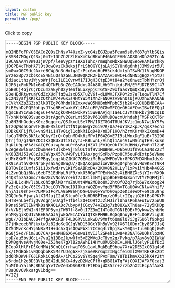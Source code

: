 ```yaml
---
layout: custom
title: PGP public key
permalink: /pgp/
---
```

<script>
  document.addEventListener('DOMContentLoaded', e => {
    document.addEventListener('click', e =>  {
      if (e.target.id === 'copy-button' || e.target.id === 'pgp-key') {
        e.preventDefault();
        const keyCopy = document.querySelector('#pgp-key');
        keyCopy.select();
        document.execCommand('copy');
      };
    });
  });
</script>


<a id="copy-button" class="resume-button left">Click to copy</a><br/>

<textarea id="pgp-key" spellcheck="false" type="text" rows="52" cols="64">-----BEGIN PGP PUBLIC KEY BLOCK-----

mQINBFoFP/0BEACdZQDsIhNsv740zxZ+ycG4zEGJ2pa5Feam9s8vM887gYlbSQis
e3SR47MGgrQ13xj0mT+1DhZh2hZlKnXmCkdRKuhF46kGtFVNrAO80nHDhZ02TcnN
J9CA9AA4YVWeUIjW7pf/leeVypzY19XoTuhc/rmeqhsMbxGHWUqSeo9HAMiWzkRy
jDGPE4cTMoHA7l9t9qwOvzCk8eksjFrLSb0GYCjsLAjSIYUn6g6nhjJ3W9vir5Ul
sm0wxGGC9dcOAx+eBCWp5n3nHmfqaIrPsc6vo6uFH5ck4dmlyhTSwH/1tVugMKGF
wYzexBp7zcbbXcES4BiuOshzGBLJND0QKzR2FbAYZAv5nwC+LdNHN5gBgXFYptDT
EdiacLthzyiWjyoWrjFoiILE10vrwM17IJgH3CtpE3Vt84a2Ye6nwecTbhHYzrQj
UJF6jxFmKPNIx6mD4QTNFb3nZ0eIAOdxsG4b80LVh9ThjkdsPN/EYFdD7E39Cf47
ZbB0Cj4GjrCgrDcum2AEyh02yTeSf6LoZypjCTGtSFZ9xfaasYQmQxp0yu83dzV8
S8eHEdRtwrumYGdZcXUdTjg5wJsxD5XTuZV6j+dL8WXJFXP0Y2x7aFieqwTlN7Cf
ECzNiyafjXKTkJzQthIW74vGK3s4HtYW5M1MnZF6NOAzv96nOsUjAQUXhwARAQAB
tCVkYXZpZGZsb3lkOTEgPGRhdmlkZmxveWQ5MUBnbWFpbC5jb20+iQJUBBMBCAA+
FiEEyhDzPQS0ahqvJ7sgRReCwxkVYi4FAloFP/0CGwMFCQeGH4AFCwkIBwIGFQgJ
CgsCBBYCAwECHgECF4AACgkQRReCwxkVYi5W0BAAjqTIaeLcJ7Mz9Hkb7jM0cqID
T/xhKHxWQ99vudxx8trAgqfv20erLmt55DvP61QOMuDOWcmUrhdahjFMSPkCKT6r
2u8N3NhGode/K0czBqqq+q/QSJkxdLSe7PH/IDZTGG4T8UdJKVic1msN7wLNY9Fy
NTzOpWdnCGnwTFQGBFRSlOVfctfNtp66wgYz6i97R/Ua7+oY1KZkpJX/qsX7ecnI
1DDk0XFijfUG+vnSM1i1HTv0igl1qbkRiEqD4D/nO3F1KO/hZrmKHrNXkIXomD+4
fpCaTNM9s3KRta9QkyY2rQ+OpbnMD4k6zMPv1F6A2GvE7I9sLWnxDgF1uE+T5I90
QTrjfD/gINWFZDCIK3QBUxUTiS1cyTJ+KBLwnL/VlhQl1An4V1wNSu4qTH9lkuSn
3gD1U9paFk8bXAIQFCatwpRuoUPYBsRaj6ZOljFVJQeObf3CMdBM4/yPwPhTl2bE
E2ege8wl8SAdzbwm4eFt3lKb+9jT8lQLtnfHV1MUBNeL+D6bvU1fn95Ca3NsZ22f
vK8BZMJ5Iy0GzJs3WVgxX57uV49FyLf3As/pgjSxPb/Pzp8CM5euPdIxtp5eVNme
eUMr8XWFlFdyS0PBgy1oqzAbZJKUC7OENziMcBgw3WFDyVbr8PKG7NOXHhmJdsXr
4X9LAuthVRPXNrpFysa5Ag0EWgU//QEQAKqpmzixeV8KAgD4phynGvMo9KEcT9K4
BBTQvIdCUmfs51i1Jxfwd/rv1KIfSeABRxDA/2KXV0N2HLLyT1xPyilYHb4k4GGS
4LZvnQbQi6Nzi6ebT51EdHpLRtF9/ok05RGpFTPEmHy82sXiBH8ZXc8jYIrrRX9k
44Q3f5zA3Gmq/7Bw28cVNohVrc+hf7J0ZilmHYjqIpBbE90Ha8xnTVtYrMQPMjtl
/G3HL1cHM/lLbLxOh5qKlMDrYaZnUXt4Wa2MDDo8XJ2htOfQZq7rjb6W7oXoog24
Fz3cQ+iDo/05C9/I9ciOJY7KneIDIOkurWQZDyvYqd9FRBvTCaU0AwCNlw4YniF/
GnjA1s0Sh5+H7LMPoIFqYLAEaRBbNjDGwL9WGyYWTDhOqpZeDzd0eDTve8zSu8np
ZGQJn0uFjwnyAlXIMJajI2uUSlcu0feJu6DRBFTyn/zORstrIZgzjG2HlBsOPKYM
LHTB+nLb+fiyQvVdgnjwJAgf+Tfb4l2O+CQHtzJZlMJirlUhasP6ha+utw725WU0
k9ns95WElENPNk0sNK4OLADc7ubypVjCGcy74vZe3g7zb0UXwXTh0as+72y5KHDp
0+V/NElh9WInNfEF0P5ymiTW67f+8v0jI7Z3mII4ToGdTGNfEOE+M9ykww2shbNo
enMRyqiKQU1VABEBAAGJAjwEGAEIACYWIQTKEPM9BLRqGq8nuyBFF4LDGRViLgUC
WgU//QIbDAUJB4YfgAAKCRBFF4LDGRViLskwD/9Mnft6Qm6lQ7iJg7GU6lf9pkgi
37jHkeoebRFikxtwJz82doKeGCJgVhD15OGcYDh5uVy92fX6T10DnrCby8SFJJsQ
DZSdMvnKcHYp5NRxMIH+dcAxQisOQWPbXi7CCAq4l78pjSwkY0Q5+Iul0hqKjGwM
KG0j5+d/Fim3uO7CA/p+HMHB6X6yGswuIXVIJl2SPeh11w84K3NAT69UOkslpzMC
tpD/au5bvUGgi+7vu2h13BeJk/w0fm5yE2WVqJcT8vx2q/Pvkq/p7Aay8y02IWkW
b9M0gNvsAMvjM00e+Z53heK7gXlB2oAWhE14HYu9RUSbDEvLKMLlJ6slyPLBfBcI
BCooXlHlFrDSXeHMWj5CnQLCrnhwqT0Su1avLRqkEqE9how7XrW2DE5IxC61g4s6
kx/IMdBGk1vMQOqboRK5MsYUJsg6X+zjSneVRrGqI2INgcfeiOmlXW9TREkRx2Dt
zd6RkQWvHFGQ1RokiCq0dA+/ihCo2Sv6YXSqejPvxF9m/Y8TDIkmvXp35kX4r2tY
w5rdm1h2qBD3QVtpBE42dL68Cw4dyzD2NzCPfH+qDBG1ATqFAjCOXIJAFXFOcaj3
YuMf0uYal5RgBKACqYvTZwZe4xDSGBZ8rFtEDajdX35zr+zrzb2nX2cEcpAfAxKL
r3aQGvOVkxatgV1bdg==
=/IZj
-----END PGP PUBLIC KEY BLOCK-----</textarea>
